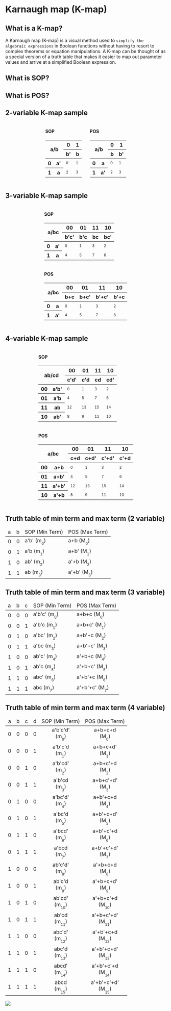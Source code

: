 # Karnaugh map (K-map)

## What is a K-map?
A Karnaugh map (K-map) is a visual method used to `simplify the algebraic expressions` in Boolean functions without having to resort to complex theorems or equation manipulations. A K-map can be thought of as a special version of a truth table that makes it easier to map out parameter values and arrive at a simplified Boolean expression.

## What is SOP?


## What is POS?

## 2-variable K-map sample

<div style="display:flex;align-items:center;justify-content:center;">

<div>

#### SOP
<table>
    <thead>
        <tr>
            <th colspan="2" rowspan="2" style="text-align: center;">a/b</th>
            <th>0</th>
            <th>1</th>
        </tr>
        <tr>
            <th>b'</th>
            <th>b</th>
        </tr>
    </thead>
  <tbody>
    <tr>
        <th>0</th>
        <th>a'</th>
        <td><sub><sub>0</sub></sub></td>
        <td><sub><sub>1</sub></sub></td>
    </tr>
    <tr>
        <th>1</th>
        <th>a</th>
        <td><sub><sub>2</sub></sub></td>
        <td><sub><sub>3</sub></sub></td>
    </tr>
  </tbody>
</table>
</div>

<div style="padding-left:5%;">

#### POS 
<table>
    <thead>
        <tr>
            <th colspan="2" rowspan="2" style="text-align: center;">a/b</th>
            <th>0</th>
            <th>1</th>
        </tr>
        <tr>
            <th>b</th>
            <th>b'</th>
        </tr>
    </thead>
  <tbody>
    <tr>
        <th>0</th>
        <th>a</th>
        <td><sub><sub>0</sub></sub></td>
        <td><sub><sub>1</sub></sub></td>
    </tr>
    <tr>
        <th>1</th>
        <th>a'</th>
        <td><sub><sub>2</sub></sub></td>
        <td><sub><sub>3</sub></sub></td>
    </tr>
  </tbody>
</table>
</div>
</div>

## 3-variable K-map sample

<div style="display:grid;align-items:center;justify-content:center;">

<div>

#### SOP
<table>
    <thead>
        <tr>
            <th colspan="2" rowspan="2" style="text-align: center;">a/bc</th>
            <th>00</th>
            <th>01</th>
            <th>11</th>
            <th>10</th>
        </tr>
        <tr>
            <th>b'c'</th>
            <th>b'c</th>
            <th>bc</th>
            <th>bc'</th>
        </tr>
    </thead>
  <tbody>
    <tr rowspan="2">
        <th>0</th>
        <th>a'</th>
        <td><sub><sub>0</sub></sub></td>
        <td><sub><sub>1</sub></sub></td>
        <td><sub><sub>3</sub></sub></td>
        <td><sub><sub>2</sub></sub></td>
    </tr>
    <tr>
        <th>1</th>
        <th>a</th>
        <td><sub><sub>4</sub></sub></td>
        <td><sub><sub>5</sub></sub></td>
        <td><sub><sub>7</sub></sub></td>
        <td><sub><sub>6</sub></sub></td>
    </tr>
  </tbody>
</table>
</div>

<div>

#### POS 
<table>
    <thead>
        <tr>
            <th colspan="2" rowspan="2" style="text-align: center;">a/bc</th>
            <th>00</th>
            <th>01</th>
            <th>11</th>
            <th>10</th>
        </tr>
        <tr>
            <th>b+c</th>
            <th>b+c'</th>
            <th>b'+c'</th>
            <th>b'+c</th>
        </tr>
    </thead>
  <tbody>
    <tr rowspan="2">
        <th>0</th>
        <th>a</th>
        <td><sub><sub>0</sub></sub></td>
        <td><sub><sub>1</sub></sub></td>
        <td><sub><sub>3</sub></sub></td>
        <td><sub><sub>2</sub></sub></td>
    </tr>
    <tr>
        <th>1</th>
        <th>a'</th>
        <td><sub><sub>4</sub></sub></td>
        <td><sub><sub>5</sub></sub></td>
        <td><sub><sub>7</sub></sub></td>
        <td><sub><sub>6</sub></sub></td>
    </tr>
  </tbody>
</table>
</div>
</div>

## 4-variable K-map sample

<div style="display:grid;align-items:center;justify-content:center;">

<div>

#### SOP
<table>
    <thead>
        <tr>
            <th colspan="2" rowspan="2" style="text-align: center;">ab/cd</th>
            <th>00</th>
            <th>01</th>
            <th>11</th>
            <th>10</th>
        </tr>
        <tr>
            <th>c'd'</th>
            <th>c'd</th>
            <th>cd</th>
            <th>cd'</th>
        </tr>
    </thead>
  <tbody>
    <tr rowspan="2">
        <th>00</th>
        <th>a'b'</th>
        <td><sub><sub>0</sub></sub></td>
        <td><sub><sub>1</sub></sub></td>
        <td><sub><sub>3</sub></sub></td>
        <td><sub><sub>2</sub></sub></td>
    </tr>
    <tr>
        <th>01</th>
        <th>a'b</th>
        <td><sub><sub>4</sub></sub></td>
        <td><sub><sub>5</sub></sub></td>
        <td><sub><sub>7</sub></sub></td>
        <td><sub><sub>6</sub></sub></td>
    </tr>
    <tr>
        <th>11</th>
        <th>ab</th>
        <td><sub><sub>12</sub></sub></td>
        <td><sub><sub>13</sub></sub></td>
        <td><sub><sub>15</sub></sub></td>
        <td><sub><sub>14</sub></sub></td>
    </tr>
    <tr>
        <th>10</th>
        <th>ab'</th>
        <td><sub><sub>8</sub></sub></td>
        <td><sub><sub>9</sub></sub></td>
        <td><sub><sub>11</sub></sub></td>
        <td><sub><sub>10</sub></sub></td>
    </tr>
  </tbody>
</table>
</div>

<div>

#### POS 
<table>
    <thead>
        <tr>
            <th colspan="2" rowspan="2" style="text-align: center;">a/bc</th>
            <th>00</th>
            <th>01</th>
            <th>11</th>
            <th>10</th>
        </tr>
        <tr>
            <th>c+d</th>
            <th>c+d'</th>
            <th>c'+d'</th>
            <th>c'+d</th>
        </tr>
    </thead>
  <tbody>
    <tr rowspan="2">
        <th>00</th>
        <th>a+b</th>
        <td><sub><sub>0</sub></sub></td>
        <td><sub><sub>1</sub></sub></td>
        <td><sub><sub>3</sub></sub></td>
        <td><sub><sub>2</sub></sub></td>
    </tr>
    <tr>
        <th>01</th>
        <th>a+b'</th>
        <td><sub><sub>4</sub></sub></td>
        <td><sub><sub>5</sub></sub></td>
        <td><sub><sub>7</sub></sub></td>
        <td><sub><sub>6</sub></sub></td>
    </tr>
    <tr>
        <th>11</th>
        <th>a'+b'</th>
        <td><sub><sub>12</sub></sub></td>
        <td><sub><sub>13</sub></sub></td>
        <td><sub><sub>15</sub></sub></td>
        <td><sub><sub>14</sub></sub></td>
    </tr>
    <tr>
        <th>10</th>
        <th>a'+b</th>
        <td><sub><sub>8</sub></sub></td>
        <td><sub><sub>9</sub></sub></td>
        <td><sub><sub>11</sub></sub></td>
        <td><sub><sub>10</sub></sub></td>
    </tr>
  </tbody>
</table>
</div>
</div>

## Truth table of min term and max term (2 variable)

<table>
    <thead>
        <tr>
            <td>a</td>
            <td>b</td>
            <td>SOP (Min Term)</td>
            <td>POS (Max Term)</td>
        </tr>
    </thead>
    <tbody>
        <tr>
            <td>0</td>
            <td>0</td>
            <td>a'b' (m<sub><sub>0</sub></sub>)</td>
            <td>a+b (M<sub><sub>0</sub></sub>)</td>
        </tr>
        <tr>
            <td>0</td>
            <td>1</td>
            <td>a'b (m<sub><sub>1</sub></sub>)</td>
            <td>a+b' (M<sub><sub>1</sub></sub>)</td>
        </tr>
        <tr>
            <td>1</td>
            <td>0</td>
            <td>ab' (m<sub><sub>2</sub></sub>)</td>
            <td>a'+b (M<sub><sub>2</sub></sub>)</td>
        </tr>
        <tr>
            <td>1</td>
            <td>1</td>
            <td>ab (m<sub><sub>3</sub></sub>)</td>
            <td>a'+b' (M<sub><sub>3</sub></sub>)</td>
        </tr>
    </tbody>
</table>

## Truth table of min term and max term (3 variable)

<table>
    <thead>
        <tr>
            <td>a</td>
            <td>b</td>
            <td>c</td>
            <td>SOP (Min Term)</td>
            <td>POS (Max Term)</td>
        </tr>
    </thead>
    <tbody>
        <tr>
            <td>0</td>
            <td>0</td>
            <td>0</td>
            <td>a'b'c' (m<sub><sub>0</sub></sub>)</td>
            <td>a+b+c (M<sub><sub>0</sub></sub>)</td>
        </tr>
        <tr>
            <td>0</td>
            <td>0</td>
            <td>1</td>
            <td>a'b'c (m<sub><sub>1</sub></sub>)</td>
            <td>a+b+c' (M<sub><sub>1</sub></sub>)</td>
        </tr>
        <tr>
            <td>0</td>
            <td>1</td>
            <td>0</td>
            <td>a'bc' (m<sub><sub>2</sub></sub>)</td>
            <td>a+b'+c (M<sub><sub>2</sub></sub>)</td>
        </tr>
        <tr>
            <td>0</td>
            <td>1</td>
            <td>1</td>
            <td>a'bc (m<sub><sub>3</sub></sub>)</td>
            <td>a+b'+c' (M<sub><sub>3</sub></sub>)</td>
        </tr>
        <tr>
            <td>1</td>
            <td>0</td>
            <td>0</td>
            <td>ab'c' (m<sub><sub>4</sub></sub>)</td>
            <td>a'+b+c (M<sub><sub>4</sub></sub>)</td>
        </tr>
        <tr>
            <td>1</td>
            <td>0</td>
            <td>1</td>
            <td>ab'c (m<sub><sub>5</sub></sub>)</td>
            <td>a'+b+c' (M<sub><sub>5</sub></sub>)</td>
        </tr>
        <tr>
            <td>1</td>
            <td>1</td>
            <td>0</td>
            <td>abc' (m<sub><sub>6</sub></sub>)</td>
            <td>a'+b'+c (M<sub><sub>6</sub></sub>)</td>
        </tr>
        <tr>
            <td>1</td>
            <td>1</td>
            <td>1</td>
            <td>abc (m<sub><sub>7</sub></sub>)</td>
            <td>a'+b'+c' (M<sub><sub>7</sub></sub>)</td>
        </tr>
    </tbody>
</table>

## Truth table of min term and max term (4 variable)

<table style="text-align:center;">
    <thead>
        <tr>
            <td>a</td>
            <td>b</td>
            <td>c</td>
            <td>d</td>
            <td>SOP (Min Term)</td>
            <td>POS (Max Term)</td>
        </tr>
    </thead>
    <tbody>
        <tr>
            <td>0</td>
            <td>0</td>
            <td>0</td>
            <td>0</td>
            <td>a'b'c'd' <br> (m<sub><sub>0</sub></sub>)</td>
            <td>a+b+c+d <br> (M<sub><sub>0</sub></sub>)</td>
        </tr>
        <tr>
            <td>0</td>
            <td>0</td>
            <td>0</td>
            <td>1</td>
            <td>a'b'c'd <br> (m<sub><sub>1</sub></sub>)</td>
            <td>a+b+c+d' <br> (M<sub><sub>1</sub></sub>)</td>
        </tr>
        <tr>
            <td>0</td>
            <td>0</td>
            <td>1</td>
            <td>0</td>
            <td>a'b'cd' <br> (m<sub><sub>2</sub></sub>)</td>
            <td>a+b+c'+d <br> (M<sub><sub>2</sub></sub>)</td>
        </tr>
        <tr>
            <td>0</td>
            <td>0</td>
            <td>1</td>
            <td>1</td>
            <td>a'b'cd <br> (m<sub><sub>3</sub></sub>)</td>
            <td>a+b+c'+d' <br> (M<sub><sub>3</sub></sub>)</td>
        </tr>
        <tr>
            <td>0</td>
            <td>1</td>
            <td>0</td>
            <td>0</td>
            <td>a'bc'd' <br> (m<sub><sub>4</sub></sub>)</td>
            <td>a+b'+c+d <br> (M<sub><sub>4</sub></sub>)</td>
        </tr>
        <tr>
            <td>0</td>
            <td>1</td>
            <td>0</td>
            <td>1</td>
            <td>a'bc'd <br> (m<sub><sub>5</sub></sub>)</td>
            <td>a+b'+c+d' <br> (M<sub><sub>5</sub></sub>)</td>
        </tr>
        <tr>
            <td>0</td>
            <td>1</td>
            <td>1</td>
            <td>0</td>
            <td>a'bcd' <br> (m<sub><sub>6</sub></sub>)</td>
            <td>a+b'+c'+d <br> (M<sub><sub>6</sub></sub>)</td>
        </tr>
        <tr>
            <td>0</td>
            <td>1</td>
            <td>1</td>
            <td>1</td>
            <td>a'bcd <br> (m<sub><sub>7</sub></sub>)</td>
            <td>a+b'+c'+d' <br> (M<sub><sub>7</sub></sub>)</td>
        </tr>
        <tr>
            <td>1</td>
            <td>0</td>
            <td>0</td>
            <td>0</td>
            <td>ab'c'd' <br> (m<sub><sub>8</sub></sub>)</td>
            <td>a'+b+c+d <br> (M<sub><sub>8</sub></sub>)</td>
        </tr>
        <tr>
            <td>1</td>
            <td>0</td>
            <td>0</td>
            <td>1</td>
            <td>ab'c'd <br> (m<sub><sub>9</sub></sub>)</td>
            <td>a'+b+c+d' <br> (M<sub><sub>9</sub></sub>)</td>
        </tr>
        <tr>
            <td>1</td>
            <td>0</td>
            <td>1</td>
            <td>0</td>
            <td>ab'cd' <br> (m<sub><sub>10</sub></sub>)</td>
            <td>a'+b+c'+d <br> (M<sub><sub>10</sub></sub>)</td>
        </tr>
        <tr>
            <td>1</td>
            <td>0</td>
            <td>1</td>
            <td>1</td>
            <td>ab'cd <br> (m<sub><sub>11</sub></sub>)</td>
            <td>a'+b+c'+d' <br> (M<sub><sub>11</sub></sub>)</td>
        </tr>
        <tr>
            <td>1</td>
            <td>1</td>
            <td>0</td>
            <td>0</td>
            <td>abc'd' <br> (m<sub><sub>12</sub></sub>)</td>
            <td>a'+b'+c+d <br> (M<sub><sub>12</sub></sub>)</td>
        </tr>
        <tr>
            <td>1</td>
            <td>1</td>
            <td>0</td>
            <td>1</td>
            <td>abc'd <br> (m<sub><sub>13</sub></sub>)</td>
            <td>a'+b'+c+d' <br> (M<sub><sub>13</sub></sub>)</td>
        </tr>
        <tr>
            <td>1</td>
            <td>1</td>
            <td>1</td>
            <td>0</td>
            <td>abcd' <br> (m<sub><sub>14</sub></sub>)</td>
            <td>a'+b'+c'+d <br> (M<sub><sub>14</sub></sub>)</td>
        </tr>
        <tr>
            <td>1</td>
            <td>1</td>
            <td>1</td>
            <td>1</td>
            <td>abcd <br> (m<sub><sub>15</sub></sub>)</td>
            <td>a'+b'+c'+d' <br> (M<sub><sub>15</sub></sub>)</td>
        </tr>
    </tbody>
</table>

<img src="/assets/svg/k-map/1.svg"></img>